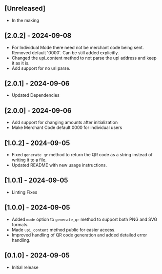 ## [Unreleased]
- In the making

## [2.0.2] - 2024-09-08
- For Individual Mode there need not be merchant code being sent. Removed default '0000'. Can be still added explicitly.
- Changed the upi_content method to not parse the upi address and keep it as it is.
- Add support for no uri parse.

## [2.0.1] - 2024-09-06
- Updated Dependencies

## [2.0.0] - 2024-09-06
- Add support for changing amounts after initialization
- Make Merchant Code default 0000 for individual users

## [1.0.2] - 2024-09-05
- Fixed `generate_qr` method to return the QR code as a string instead of writing it to a file.
- Updated README with new usage instructions.

## [1.0.1] - 2024-09-05
- Linting Fixes

## [1.0.0] - 2024-09-05

- Added `mode` option to `generate_qr` method to support both PNG and SVG formats.
- Made `upi_content` method public for easier access.
- Improved handling of QR code generation and added detailed error handling.

## [0.1.0] - 2024-09-05

- Initial release
